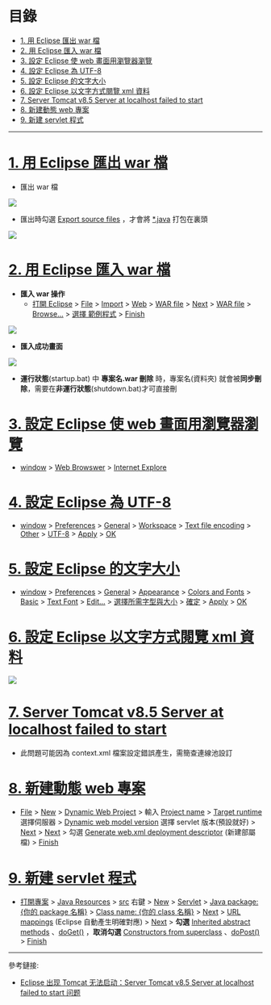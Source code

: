 <h1 id="top">目錄</h1>

- [1. 用 Eclipse 匯出 war 檔](#s1)
- [2. 用 Eclipse 匯入 war 檔](#s2)
- [3. 設定 Eclipse 使 web 畫面用瀏覽器瀏覽](#s3)
- [4. 設定 Eclipse 為 UTF-8](#s4)
- [5. 設定 Eclipse 的文字大小](#s5)
- [6. 設定 Eclipse 以文字方式閱覽 xml 資料](#s6)
- [7. Server Tomcat v8.5 Server at localhost failed to start](#s7)
- [8. 新建動態 web 專案](#s8)
- [9. 新建 servlet 程式](#s9)

---

# <a id='s1' class='md-title' href='#top'>1. 用 Eclipse 匯出 war 檔</a>

- 匯出 war 檔

<p><img src='./image/05.Eclipse匯出war.dio.svg'></p>

- 匯出時勾選 <u>Export source files</u> ，才會將 <u>\*.java</u> 打包在裏頭

<p><img src='./image/06.Eclipse匯出war時加原始檔.dio.svg'></p>

# <a id='s2' class='md-title' href='#top'>2. 用 Eclipse 匯入 war 檔</a>

- **匯入 war 操作**
  - <u>打開 Eclipse</u> > <u>File</u> > <u>Import</u> > <u>Web</u> > <u>WAR file</u> > <u>Next</u> > <u>WAR file</u> > <u>Browse...</u> > <u>選擇 [範例程式](./doc/war/myWebApp1.war?target=_blank)</u> > <u>Finish</u>

<p><img src='./image/03.匯入war檔的窗口.png'></p>

- **匯入成功畫面**

<p><img src='./image/04.匯入成功畫面.dio.svg'></p>

- **運行狀態**(startup.bat) 中 **專案名.war 刪除** 時，專案名(資料夾) 就會被**同步刪除**，需要在**非運行狀態**(shutdown.bat)才可直接刪

# <a id='s3' class='md-title' href='#top'>3. 設定 Eclipse 使 web 畫面用瀏覽器瀏覽</a>

- <u>window</u> > <u>Web Browswer</u> > <u>Internet Explore</u>

# <a id='s4' class='md-title' href='#top'>4. 設定 Eclipse 為 UTF-8</a>

- <u>window</u> > <u>Preferences</u> > <u>General</u> > <u>Workspace</u> > <u>Text file encoding</u> > <u>Other</u> > <u>UTF-8</u> > <u>Apply</u> > <u>OK</u>

# <a id='s5' class='md-title' href='#top'>5. 設定 Eclipse 的文字大小</a>

- <u>window</u> > <u>Preferences</u> > <u>General</u> > <u>Appearance</u> > <u>Colors and Fonts</u> > <u>Basic</u> > <u>Text Font</u> > <u>Edit...</u> > <u>選擇所需字型與大小</u> > <u>確定</u> > <u>Apply</u> > <u>OK</u>

# <a id='s6' class='md-title' href='#top'>6. 設定 Eclipse 以文字方式閱覽 xml 資料</a>

<p><img src='./image/07.Eclipse用文字方式閱覽xml.dio.svg'></p>

# <a id='s7' class='md-title' href='#top'>7. Server Tomcat v8.5 Server at localhost failed to start</a>

- 此問題可能因為 context.xml 檔案設定錯誤產生，需簡查連線池設訂

# <a id='s8' class='md-title' href='#top'>8. 新建動態 web 專案</a>

- <u>File</u> > <u>New</u> > <u>Dynamic Web Project</u> > 輸入 <u> Project name</u> > <u>Target runtime</u>選擇伺服器 > <u>Dynamic web model version</u> 選擇 servlet 版本(預設就好) > <u>Next</u> > <u>Next</u> > 勾選 <u>Generate web.xml deployment descriptor</u> (新建部屬檔) > <u>Finish</u>

# <a id='s9' class='md-title' href='#top'>9. 新建 servlet 程式</a>

- <u>打開專案</u> > <u>Java Resources</u> > <u>src</u> 右鍵 > <u>New</u> > <u>Servlet</u> > <u>Java package: {你的 package 名稱}</u> > <u>Class name: {你的 class 名稱}</u> > <u>Next</u> > <u>URL mappings</u> (Eclipse 自動產生明確對應) > <u>Next</u> > **勾選** <u>Inherited abstract methods</u> 、<u>doGet()</u> ，**取消勾選** <u>Constructors from superclass</u> 、<u>doPost()</u> > <u>Finish</u>

---

參考鏈接:

- [Eclipse 出现 Tomcat 无法启动：Server Tomcat v8.5 Server at localhost failed to start 问题](https://blog.csdn.net/m0_37482190/article/details/86610039)
